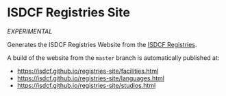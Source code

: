 ISDCF Registries Site
=====================

_EXPERIMENTAL_

Generates the ISDCF Registries Website from the [ISDCF Registries](https://github.com/ISDCF/registries).

A build of the website from the `master` branch is automatically published at:

* https://isdcf.github.io/registries-site/facilities.html
* https://isdcf.github.io/registries-site/languages.html
* https://isdcf.github.io/registries-site/studios.html
